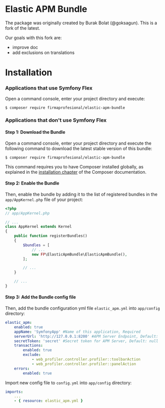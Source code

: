 # Elastic APM Bundle
The package was originally created by Burak Bolat (@goksagun). This is a fork of the latest.

Our goals with this fork are:
* improve doc
* add exclusions on translations

# Installation


### Applications that use Symfony Flex

Open a command console, enter your project directory and execute:

```console
$ composer require firmaprofesional/elastic-apm-bundle
```

### Applications that don't use Symfony Flex

#### Step 1: Download the Bundle

Open a command console, enter your project directory and execute the
following command to download the latest stable version of this bundle:

```console
$ composer require firmaprofesional/elastic-apm-bundle
```

This command requires you to have Composer installed globally, as explained
in the [installation chapter](https://getcomposer.org/doc/00-intro.md)
of the Composer documentation.

#### Step 2: Enable the Bundle

Then, enable the bundle by adding it to the list of registered bundles
in the `app/AppKernel.php` file of your project:

```php
<?php
// app/AppKernel.php

// ...
class AppKernel extends Kernel
{
    public function registerBundles()
    {
        $bundles = [
            // ...
            new FP\ElasticApmBundle\ElasticApmBundle(),
        ];

        // ...
    }

    // ...
}
```

#### Step 3: Add the Bundle config file

Then, add the bundle configuration yml file `elastic_apm.yml` into 
`app/config` directory:

```yml
elastic_apm:
    enabled: true
    appName: 'SymfonyApp' #Name of this application, Required
    serverUrl: 'http://127.0.0.1:8200' #APM Server Endpoint, Default: ''
    secretToken: 'secret' #Secret token for APM Server, Default: null
    transactions:
        enabled: true
        exclude:
            - web_profiler.controller.profiler::toolbarAction
            - web_profiler.controller.profiler::panelAction
    errors:
        enabled: true
```

Import new config file to `config.yml` into `app/config` directory:

```yml
imports:
    ...
    - { resource: elastic_apm.yml }
```
